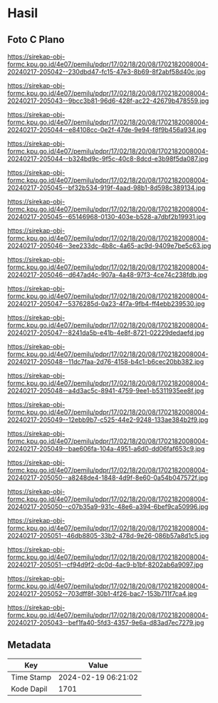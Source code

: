 # Hasil

## Foto C Plano

https://sirekap-obj-formc.kpu.go.id/4e07/pemilu/pdpr/17/02/18/20/08/1702182008004-20240217-205042--230dbd47-fc15-47e3-8b69-8f2abf58d40c.jpg

https://sirekap-obj-formc.kpu.go.id/4e07/pemilu/pdpr/17/02/18/20/08/1702182008004-20240217-205043--9bcc3b81-96d6-428f-ac22-42679b478559.jpg

https://sirekap-obj-formc.kpu.go.id/4e07/pemilu/pdpr/17/02/18/20/08/1702182008004-20240217-205044--e84108cc-0e2f-47de-9e94-f8f9b456a934.jpg

https://sirekap-obj-formc.kpu.go.id/4e07/pemilu/pdpr/17/02/18/20/08/1702182008004-20240217-205044--b324bd9c-9f5c-40c8-8dcd-e3b98f5da087.jpg

https://sirekap-obj-formc.kpu.go.id/4e07/pemilu/pdpr/17/02/18/20/08/1702182008004-20240217-205045--bf32b534-919f-4aad-98b1-8d598c389134.jpg

https://sirekap-obj-formc.kpu.go.id/4e07/pemilu/pdpr/17/02/18/20/08/1702182008004-20240217-205045--65146968-0130-403e-b528-a7dbf2b19931.jpg

https://sirekap-obj-formc.kpu.go.id/4e07/pemilu/pdpr/17/02/18/20/08/1702182008004-20240217-205046--3ee233dc-4b8c-4a65-ac9d-9409e7be5c63.jpg

https://sirekap-obj-formc.kpu.go.id/4e07/pemilu/pdpr/17/02/18/20/08/1702182008004-20240217-205046--d647ad4c-907a-4a48-97f3-4ce74c238fdb.jpg

https://sirekap-obj-formc.kpu.go.id/4e07/pemilu/pdpr/17/02/18/20/08/1702182008004-20240217-205047--5376285d-0a23-4f7a-9fb4-ff4ebb239530.jpg

https://sirekap-obj-formc.kpu.go.id/4e07/pemilu/pdpr/17/02/18/20/08/1702182008004-20240217-205047--8241da5b-e41b-4e8f-8721-02229dedaefd.jpg

https://sirekap-obj-formc.kpu.go.id/4e07/pemilu/pdpr/17/02/18/20/08/1702182008004-20240217-205048--11dc7faa-2d76-4158-b4c1-b6cec20bb382.jpg

https://sirekap-obj-formc.kpu.go.id/4e07/pemilu/pdpr/17/02/18/20/08/1702182008004-20240217-205048--a4d3ac5c-8941-4759-9ee1-b5311935ee8f.jpg

https://sirekap-obj-formc.kpu.go.id/4e07/pemilu/pdpr/17/02/18/20/08/1702182008004-20240217-205049--12ebb9b7-c525-44e2-9248-133ae384b2f9.jpg

https://sirekap-obj-formc.kpu.go.id/4e07/pemilu/pdpr/17/02/18/20/08/1702182008004-20240217-205049--bae606fa-104a-4951-a6d0-dd06faf653c9.jpg

https://sirekap-obj-formc.kpu.go.id/4e07/pemilu/pdpr/17/02/18/20/08/1702182008004-20240217-205050--a8248de4-1848-4d9f-8e60-0a54b047572f.jpg

https://sirekap-obj-formc.kpu.go.id/4e07/pemilu/pdpr/17/02/18/20/08/1702182008004-20240217-205050--c07b35a9-931c-48e6-a394-6bef9ca50996.jpg

https://sirekap-obj-formc.kpu.go.id/4e07/pemilu/pdpr/17/02/18/20/08/1702182008004-20240217-205051--46db8805-33b2-478d-9e26-086b57a8d1c5.jpg

https://sirekap-obj-formc.kpu.go.id/4e07/pemilu/pdpr/17/02/18/20/08/1702182008004-20240217-205051--cf94d9f2-dc0d-4ac9-b1bf-8202ab6a9097.jpg

https://sirekap-obj-formc.kpu.go.id/4e07/pemilu/pdpr/17/02/18/20/08/1702182008004-20240217-205052--703dff8f-30b1-4f26-bac7-153b711f7ca4.jpg

https://sirekap-obj-formc.kpu.go.id/4e07/pemilu/pdpr/17/02/18/20/08/1702182008004-20240217-205043--bef1fa40-5fd3-4357-9e6a-d83ad7ec7279.jpg


## Metadata

| Key        | Value               |
| ---------- | ------------------- |
| Time Stamp | 2024-02-19 06:21:02 |
| Kode Dapil | 1701                |



